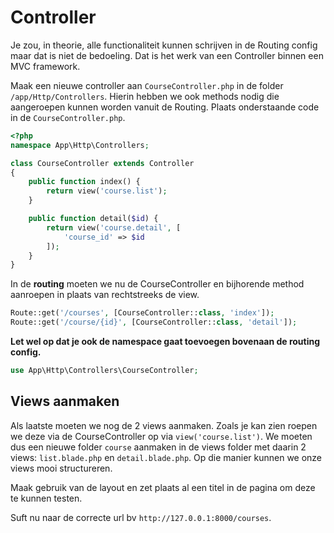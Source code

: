 # Controller

Je zou, in theorie, alle functionaliteit kunnen schrijven in de Routing config maar dat is niet de bedoeling. Dat is het werk van een Controller binnen een MVC framework.

Maak een nieuwe controller aan `CourseController.php` in de folder `/app/Http/Controllers`. Hierin hebben we ook methods nodig die aangeroepen kunnen worden vanuit de Routing. Plaats onderstaande code in de `CourseController.php`.

```php
<?php
namespace App\Http\Controllers;

class CourseController extends Controller
{
    public function index() {
        return view('course.list');
    }

    public function detail($id) {
        return view('course.detail', [
            'course_id' => $id
        ]);
    }
}
```

In de **routing** moeten we nu de CourseController en bijhorende method aanroepen in plaats van rechtstreeks de view. 

```php
Route::get('/courses', [CourseController::class, 'index']);
Route::get('/course/{id}', [CourseController::class, 'detail']); 
```

**Let wel op dat je ook de namespace gaat toevoegen bovenaan de routing config.**

```php
use App\Http\Controllers\CourseController;
```

## Views aanmaken

Als laatste moeten we nog de 2 views aanmaken. Zoals je kan zien roepen we deze via de CourseController op via `view('course.list')`. We moeten dus een nieuwe folder `course` aanmaken in de views folder met daarin 2 views: `list.blade.php` en `detail.blade.php`. Op die manier kunnen we onze views mooi structureren.

Maak gebruik van de layout en zet plaats al een titel in de pagina om deze te kunnen testen.

Suft nu naar de correcte url bv `http://127.0.0.1:8000/courses`.